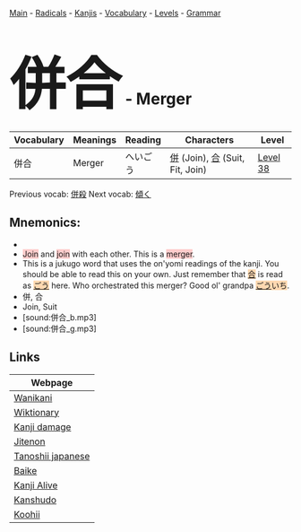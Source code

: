 <style> bigfont {font-size: 100px}</style>
[Main](../README.md) -
[Radicals](../radicals.md) -
[Kanjis](../kanjis.md) -
[Vocabulary](../vocabulary.md) -
[Levels](../levels.md) -
[Grammar](../grammar.md)
# <bigfont> 併合</bigfont> - Merger 

| Vocabulary | Meanings | Reading | Characters | Level |
| --- | --- | --- | --- | --- |
| 併合 | Merger | へいごう |  [併](../kanjis/併.md) (Join), [合](../kanjis/合.md) (Suit, Fit, Join) | [Level 38](../levels/wk_level38.md) |

Previous vocab: [併殺](併殺.md) Next vocab: [傾く](傾く.md) 

## Mnemonics:

* 
* <span style="background-color:#ffcccb"> Join</span> and <span style="background-color:#ffcccb"> join</span> with each other. This is a <span style="background-color:#ffcccb"> merger</span>.
* This is a jukugo word that uses the on'yomi readings of the kanji. You should be able to read this on your own. Just remember that <span style="background-color:#fed8b1"> [合](https://jisho.org/search/合)</span> is read as <span style="background-color:#fed8b1"> [ごう](https://jisho.org/search/ごう)</span> here. Who orchestrated this merger? Good ol' grandpa <span style="background-color:#fed8b1"> [ごう](https://jisho.org/search/ごう)いち</span>.
* 併, 合
* Join, Suit
* [sound:併合_b.mp3]
* [sound:併合_g.mp3]


## Links 

| Webpage |
| --- |
| [Wanikani          ](https://www.wanikani.com/kanji/併合) |
| [Wiktionary        ](https://en.wiktionary.org/wiki/併合) |
| [Kanji damage      ](http://www.kanjidamage.com/kanji/search?utf8=✓&q=併合) |
| [Jitenon           ](https://jitenon.com/kanji/併合) |
| [Tanoshii japanese ](https://www.tanoshiijapanese.com/dictionary/kanji.cfm?k=併合) |
| [Baike             ](https://baike.baidu.com/item/併合) |
| [Kanji Alive       ](https://app.kanjialive.com/併合) |
| [Kanshudo          ](https://www.kanshudo.com/searchmn?q=併合) |
| [Koohii            ](https://kanji.koohii.com/study/kanji/併合) |
